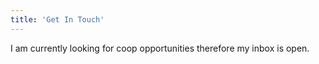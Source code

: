 ```yaml
---
title: 'Get In Touch'
---
```


I am currently looking for coop opportunities therefore my inbox is open.
